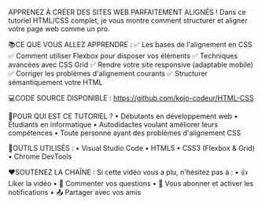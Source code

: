 APPRENEZ À CRÉER DES SITES WEB PARFAITEMENT ALIGNÉS ! Dans ce tutoriel HTML/CSS complet, je vous montre comment structurer et aligner votre page web comme un pro.

📚CE QUE VOUS ALLEZ APPRENDRE :
✅ Les bases de l'alignement en CSS
✅ Comment utiliser Flexbox pour disposer vos éléments
✅ Techniques avancées avec CSS Grid
✅ Rendre votre site responsive (adaptable mobile)
✅ Corriger les problèmes d'alignement courants
✅ Structurer sémantiquement votre HTML

💻CODE SOURCE DISPONIBLE :
https://github.com/kojo-codeur/HTML-CSS

🎯POUR QUI EST CE TUTORIEL ?
• Débutants en développement web
• Étudiants en informatique
• Autodidactes voulant améliorer leurs compétences
• Toute personne ayant des problèmes d'alignement CSS

🔧OUTILS UTILISÉS :
• Visual Studio Code
• HTML5
• CSS3 (Flexbox & Grid)
• Chrome DevTools

❤️SOUTENEZ LA CHAÎNE :
Si cette vidéo vous a plu, n'hésitez pas à :
• 👍 Liker la vidéo
• 💬 Commenter vos questions
• 🔔 Vous abonner et activer les notifications
• 📤 Partager avec vos amis
